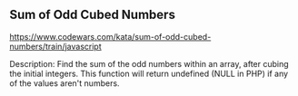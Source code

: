 ## Sum of Odd Cubed Numbers

https://www.codewars.com/kata/sum-of-odd-cubed-numbers/train/javascript

Description:
Find the sum of the odd numbers within an array, after cubing the initial integers. This function will return undefined (NULL in PHP) if any of the values aren't numbers.